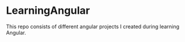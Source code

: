 # LearningAngular
This repo consists of different angular projects I created during learning Angular.
